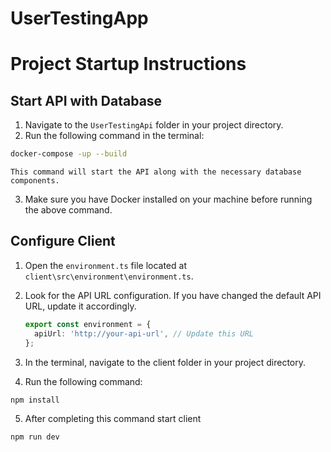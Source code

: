 # UserTestingApp

# Project Startup Instructions

## Start API with Database

1. Navigate to the `UserTestingApi` folder in your project directory.
2. Run the following command in the terminal:

```bash
docker-compose -up --build
```

    This command will start the API along with the necessary database components.

3. Make sure you have Docker installed on your machine before running the above command.

## Configure Client

1. Open the `environment.ts` file located at `client\src\environment\environment.ts`.

2. Look for the API URL configuration. If you have changed the default API URL, update it accordingly.

   ```typescript
   export const environment = {
     apiUrl: 'http://your-api-url', // Update this URL
   };
3. In the terminal, navigate to the client folder in your project directory.

4. Run the following command:

```bash
npm install
```
5. After completing this command start client

```bash
npm run dev
```